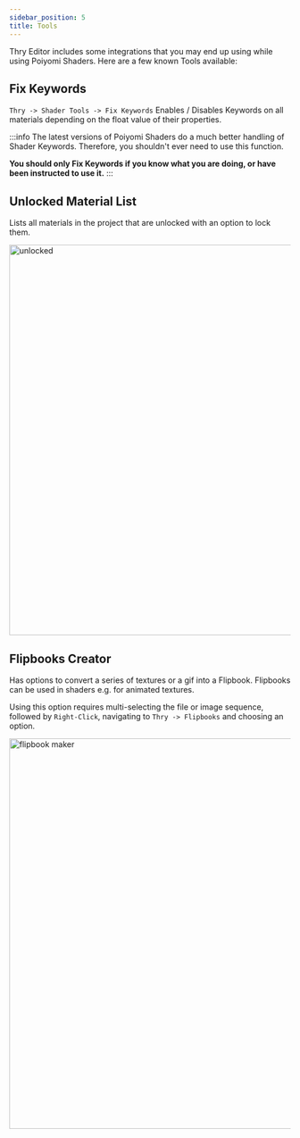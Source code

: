 ```yaml
---
sidebar_position: 5
title: Tools
---
```


Thry Editor includes some integrations that you may end up using while using Poiyomi Shaders. Here are a few known Tools available:

## Fix Keywords

`Thry -> Shader Tools -> Fix Keywords`
Enables / Disables Keywords on all materials depending on the float value of their properties.

:::info
The latest versions of Poiyomi Shaders do a much better handling of Shader Keywords. Therefore, you shouldn't ever need to use this function.

**You should only Fix Keywords if you know what you are doing, or have been instructed to use it.**
:::

## Unlocked Material List

Lists all materials in the project that are unlocked with an option to lock them.

<a target="_blank" href="/img/thryeditor/unlocked.png">
<img src="/img/thryeditor/unlocked.png" alt="unlocked" width="700px"/>
</a>

## Flipbooks Creator

Has options to convert a series of textures or a gif into a Flipbook. Flipbooks can be used in shaders e.g. for animated textures.

Using this option requires multi-selecting the file or image sequence, followed by `Right-Click`, navigating to `Thry -> Flipbooks` and choosing an option.

<a target="_blank" href="/img/thryeditor/flipbook.png">
<img src="/img/thryeditor/flipbook.png" alt="flipbook maker" width="700px"/>
</a>
